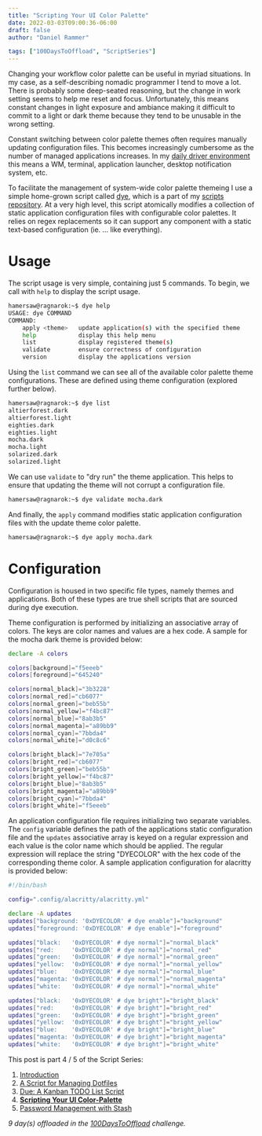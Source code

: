 ```yaml
---
title: "Scripting Your UI Color Palette"
date: 2022-03-03T09:00:36-06:00
draft: false
author: "Daniel Rammer"

tags: ["100DaysToOffload", "ScriptSeries"]
---
```


Changing your workflow color palette can be useful in myriad situations. In my case, as a self-describing nomadic programmer I tend to move a lot. There is probably some deep-seated reasoning, but the change in work setting seems to help me reset and focus. Unfortunately, this means constant changes in light exposure and ambiance making it difficult to commit to a light or dark theme because they tend to be unusable in the wrong setting.

Constant switching between color palette themes often requires manually updating configuration files. This becomes increasingly cumbersome as the number of managed applications increases. In my [daily driver environment](/posts/2022.01.23-my-linux-daily-driver) this means a WM, terminal, application launcher, desktop notification system, etc.

To facilitate the management of system-wide color palette themeing I use a simple home-grown script called [dye](https://github.com/hamersaw/scripts/blob/master/dye), which is a part of my [scripts repository](https://github.com/hamersaw/scripts). At a very high level, this script atomically modifies a collection of static application configuration files with configurable color palettes. It relies on regex replacements so it can support any component with a static text-based configuration (ie. ... like everything).

# Usage

The script usage is very simple, containing just 5 commands. To begin, we call with `help` to display the script usage.

```bash
hamersaw@ragnarok:~$ dye help
USAGE: dye COMMAND
COMMAND:
    apply <theme>   update application(s) with the specified theme
    help            display this help menu
    list            display registered theme(s)
    validate        ensure correctness of configuration
    version         display the applications version
```

Using the `list` command we can see all of the available color palette theme configurations. These are defined using theme configuration (explored further below).

```bash
hamersaw@ragnarok:~$ dye list
altierforest.dark
altierforest.light
eighties.dark
eighties.light
mocha.dark
mocha.light
solarized.dark
solarized.light
```

We can use `validate` to "dry run" the theme application. This helps to ensure that updating the theme will not corrupt a configuration file.

```bash
hamersaw@ragnarok:~$ dye validate mocha.dark
```

And finally, the `apply` command modifies static application configuration files with the update theme color palette.

```bash
hamersaw@ragnarok:~$ dye apply mocha.dark
```

# Configuration

Configuration is housed in two specific file types, namely themes and applications. Both of these types are true shell scripts that are sourced during dye execution.

Theme configuration is performed by initializing an associative array of colors. The keys are color names and values are a hex code. A sample for the mocha dark theme is provided below:

```bash
declare -A colors

colors[background]="f5eeeb"
colors[foreground]="645240"

colors[normal_black]="3b3228"
colors[normal_red]="cb6077"
colors[normal_green]="beb55b"
colors[normal_yellow]="f4bc87"
colors[normal_blue]="8ab3b5"
colors[normal_magenta]="a89bb9"
colors[normal_cyan]="7bbda4"
colors[normal_white]="d0c8c6"

colors[bright_black]="7e705a"
colors[bright_red]="cb6077"
colors[bright_green]="beb55b"
colors[bright_yellow]="f4bc87"
colors[bright_blue]="8ab3b5"
colors[bright_magenta]="a89bb9"
colors[bright_cyan]="7bbda4"
colors[bright_white]="f5eeeb"
```

An application configuration file requires initializing two separate variables. The `config` variable defines the path of the applications static configuration file and the `updates` associative array is keyed on a regular expression and each value is the color name which should be applied. The regular expression will replace the string "DYECOLOR" with the hex code of the corresponding theme color. A sample application configuration for alacritty is provided below:

```bash
#!/bin/bash

config=".config/alacritty/alacritty.yml"

declare -A updates
updates["background: '0xDYECOLOR' # dye enable"]="background"
updates["foreground: '0xDYECOLOR' # dye enable"]="foreground"

updates["black:   '0xDYECOLOR' # dye normal"]="normal_black"
updates["red:     '0xDYECOLOR' # dye normal"]="normal_red"
updates["green:   '0xDYECOLOR' # dye normal"]="normal_green"
updates["yellow:  '0xDYECOLOR' # dye normal"]="normal_yellow"
updates["blue:    '0xDYECOLOR' # dye normal"]="normal_blue"
updates["magenta: '0xDYECOLOR' # dye normal"]="normal_magenta"
updates["white:   '0xDYECOLOR' # dye normal"]="normal_white"

updates["black:   '0xDYECOLOR' # dye bright"]="bright_black"
updates["red:     '0xDYECOLOR' # dye bright"]="bright_red"
updates["green:   '0xDYECOLOR' # dye bright"]="bright_green"
updates["yellow:  '0xDYECOLOR' # dye bright"]="bright_yellow"
updates["blue:    '0xDYECOLOR' # dye bright"]="bright_blue"
updates["magenta: '0xDYECOLOR' # dye bright"]="bright_magenta"
updates["white:   '0xDYECOLOR' # dye bright"]="bright_white"
```

This post is part 4 / 5 of the Script Series:
1. [Introduction](/posts/2022.01.14-introducing-script-series)
2. [A Script for Managing Dotfiles](/posts/2022.01.18-a-script-for-managing-dotfiles)
3. [Due: A Kanban TODO List Script](/posts/2022.01.20-due-a-kanban-todo-list-script)
4. [**Scripting Your UI Color-Palette**](/posts/2022.03.03-scripting-your-ui-color-palette)
5. [Password Management with Stash](/posts/2022.04.12-password-management-with-stash)

_9 day(s) offloaded in the [100DaysToOffload](https://100daystooffload.com/) challenge._
